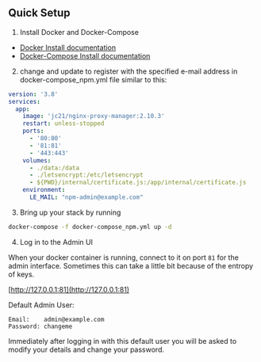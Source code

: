 ## Quick Setup

1. Install Docker and Docker-Compose

- [Docker Install documentation](https://docs.docker.com/install/)
- [Docker-Compose Install documentation](https://docs.docker.com/compose/install/)

2. change and update to register with the specified e-mail address in docker-compose_npm.yml file similar to this:

```yml
version: '3.8'
services:
  app:
    image: 'jc21/nginx-proxy-manager:2.10.3'
    restart: unless-stopped
    ports:
      - '80:80'
      - '81:81'
      - '443:443'
    volumes:
      - ./data:/data
      - ./letsencrypt:/etc/letsencrypt
      - ${PWD}/internal/certificate.js:/app/internal/certificate.js
    environment:
      LE_MAIL: "npm-admin@example.com"
```

3. Bring up your stack by running

```bash
docker-compose -f docker-compose_npm.yml up -d

```

4. Log in to the Admin UI

When your docker container is running, connect to it on port `81` for the admin interface.
Sometimes this can take a little bit because of the entropy of keys.

[http://127.0.0.1:81](http://127.0.0.1:81)

Default Admin User:
```
Email:    admin@example.com
Password: changeme
```

Immediately after logging in with this default user you will be asked to modify your details and change your password.
